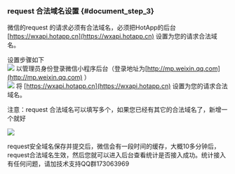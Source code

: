 ### request 合法域名设置 {#document_step_3}

微信的request 的请求必须有合法域名，必须把HotApp的后台 [https://wxapi.hotapp.cn](https://wxapi.hotapp.cn) 设置为您的请求合法域名。

设置步骤如下  
![](https://weixin.hotapp.cn/img/step_4_1.png) 以管理员身份登录微信小程序后台（登录地址为[http://mp.weixin.qq.com](http://mp.weixin.qq.com) ）  
![](https://weixin.hotapp.cn/img/step_4_2.png) 将 [https://wxapi.hotapp.cn](https://wxapi.hotapp.cn) 设置为您的请求合法域名。

注意：request 合法域名可以填写多个，如果您已经有其它的合法域名了，新增一个就好

![](https://weixin.hotapp.cn/img/2016111406.png)

request安全域名保存并提交后，微信会有一段时间的缓存，大概10多分钟后，request合法域名生效，然后您就可以进入后台查看统计是否接入成功。统计接入有任何问题，请加技术支持QQ群173063969



